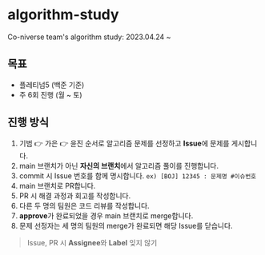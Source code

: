 # algorithm-study
Co-niverse team's algorithm study: 2023.04.24 ~

## 목표
- 플레티넘5 (백준 기준)
- 주 6회 진행 (월 ~ 토)

## 진행 방식
1. 기범 👉 가은 👉 윤진 순서로 알고리즘 문제를 선정하고 **Issue**에 문제를 게시합니다.
2. main 브랜치가 아닌 **자신의 브랜치**에서 알고리즘 풀이를 진행합니다.
3. commit 시 Issue 번호를 함께 명시합니다. `ex) [BOJ] 12345 : 문제명 #이슈번호`
4. main 브랜치로 PR합니다.
5. PR 시 해결 과정과 회고를 작성합니다.
6. 다른 두 명의 팀원은 코드 리뷰를 작성합니다.
7. **approve**가 완료되었을 경우 main 브랜치로 merge합니다.
8. 문제 선정자는 세 명의 팀원의 merge가 완료되면 해당 Issue를 닫습니다.

> Issue, PR 시 **Assignee**와 **Label** 잊지 않기
